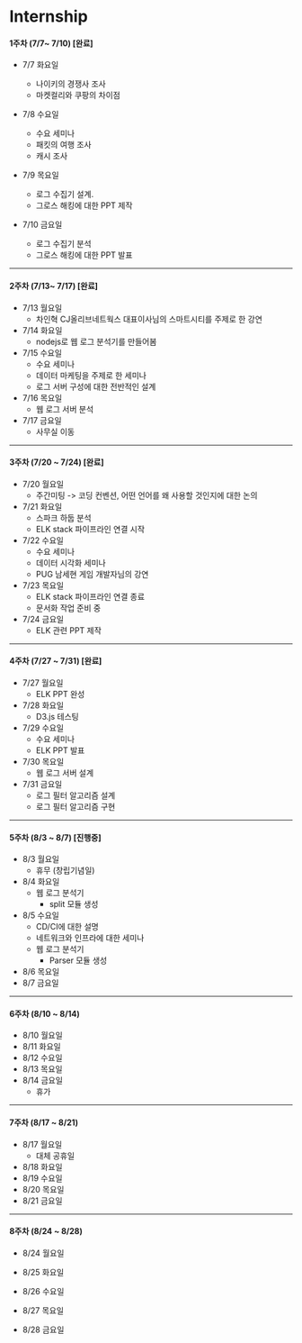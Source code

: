 # Internship 

#### 1주차 (7/7~ 7/10) [완료]

- 7/7 화요일
  - 나이키의 경쟁사 조사
  - 마켓컬리와 쿠팡의 차이점

- 7/8 수요일
  - 수요 세미나 
  - 패킷의 여행 조사
  - 캐시 조사
- 7/9 목요일
  - 로그 수집기 설계. 
  - 그로스 해킹에 대한 PPT 제작
- 7/10 금요일
  - 로그 수집기 분석
  - 그로스 해킹에 대한 PPT 발표

---

#### 2주차 (7/13~ 7/17) [완료]

- 7/13 월요일
  - 차인혁 CJ올리브네트웍스 대표이사님의 스마트시티를 주제로 한 강연
- 7/14 화요일
  - nodejs로 웹 로그 분석기를 만들어봄
- 7/15 수요일
  - 수요 세미나
  - 데이터 마케팅을 주제로 한 세미나 
  - 로그 서버 구성에 대한 전반적인 설계
- 7/16 목요일
  - 웹 로그 서버 분석
- 7/17 금요일
  - 사무실 이동

---

#### 3주차 (7/20 ~ 7/24) [완료]

- 7/20 월요일	
  - 주간미팅 -> 코딩 컨벤션, 어떤 언어를 왜 사용할 것인지에 대한 논의
- 7/21 화요일	
  - 스파크 하둡 분석
  - ELK stack 파이프라인 연결 시작
- 7/22 수요일	
  - 수요 세미나
  - 데이터 시각화 세미나
  - PUG 남세현 게임 개발자님의 강연
- 7/23 목요일	
  - ELK stack 파이프라인 연결 종료
  - 문서화 작업 준비 중
- 7/24 금요일
  - ELK 관련 PPT 제작

----

####  4주차 (7/27 ~ 7/31) [완료]

- 7/27 월요일
  - ELK PPT 완성
- 7/28 화요일
  - D3.js 테스팅 
- 7/29 수요일
  - 수요 세미나
  - ELK PPT 발표
- 7/30 목요일
  - 웹 로그 서버 설계 
- 7/31 금요일
  - 로그 필터 알고리즘 설계
  - 로그 필터 알고리즘 구현

----

####  5주차 (8/3 ~ 8/7) [진행중]

- 8/3 월요일
  - 휴무 (창립기념일)
- 8/4 화요일
  - 웹 로그 분석기
    - split 모듈 생성 
- 8/5 수요일
  - CD/CI에 대한 설명
  - 네트워크와 인프라에 대한 세미나
  - 웹 로그 분석기
    - Parser 모듈 생성
- 8/6 목요일
- 8/7 금요일

----

####  6주차 (8/10 ~ 8/14)

- 8/10 월요일
- 8/11 화요일
- 8/12 수요일
- 8/13 목요일
- 8/14 금요일
  - 휴가 

----

####  7주차 (8/17 ~ 8/21)

- 8/17 월요일
  - 대체 공휴일
- 8/18 화요일
- 8/19 수요일
- 8/20 목요일
- 8/21 금요일

----

####  8주차 (8/24 ~ 8/28)

- 8/24 월요일

- 8/25 화요일 

- 8/26 수요일

- 8/27 목요일

- 8/28 금요일

  